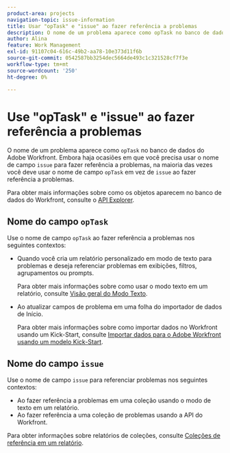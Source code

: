 ```yaml
---
product-area: projects
navigation-topic: issue-information
title: Usar "opTask" e "issue" ao fazer referência a problemas
description: O nome de um problema aparece como opTask no banco de dados do Adobe Workfront. Embora haja ocasiões em que você precisa usar o nome do campo de problema para fazer referência a problemas, na maioria das vezes você deve usar o nome do campo opTask em vez de problema ao fazer referência a problemas.
author: Alina
feature: Work Management
exl-id: 91107c04-616c-49b2-aa78-10e373d11f6b
source-git-commit: 0542587bb3254dec5664de493c1c321528cf7f3e
workflow-type: tm+mt
source-wordcount: '250'
ht-degree: 0%

---
```


# Use &quot;opTask&quot; e &quot;issue&quot; ao fazer referência a problemas

<!--Audited: 08/2025-->

O nome de um problema aparece como `opTask` no banco de dados do Adobe Workfront. Embora haja ocasiões em que você precisa usar o nome de campo `issue` para fazer referência a problemas, na maioria das vezes você deve usar o nome de campo `opTask` em vez de `issue` ao fazer referência a problemas.

Para obter mais informações sobre como os objetos aparecem no banco de dados do Workfront, consulte o [API Explorer](https://developer.adobe.com/workfront/api-explorer/).

## Nome do campo `opTask`

Use o nome de campo `opTask` ao fazer referência a problemas nos seguintes contextos:

* Quando você cria um relatório personalizado em modo de texto para problemas e deseja referenciar problemas em exibições, filtros, agrupamentos ou prompts.

  Para obter mais informações sobre como usar o modo texto em um relatório, consulte [Visão geral do Modo Texto](../../../reports-and-dashboards/reports/text-mode/understand-text-mode.md).

<!--* When you pull information about issues using our API.  
  For more information about the Workfront API, see [Adobe Workfront API](../../../wf-api/workfront-api.md)-->

* Ao atualizar campos de problema em uma folha do importador de dados de Início.

  Para obter mais informações sobre como importar dados no Workfront usando um Kick-Start, consulte [Importar dados para o Adobe Workfront usando um modelo Kick-Start](../../../administration-and-setup/manage-workfront/using-kick-starts/import-data-via-kickstarts.md).

## Nome do campo `issue`

Use o nome de campo `issue` para referenciar problemas nos seguintes contextos:

* Ao fazer referência a problemas em uma coleção usando o modo de texto em um relatório.
* Ao fazer referência a uma coleção de problemas usando a API do Workfront.

Para obter informações sobre relatórios de coleções, consulte [Coleções de referência em um relatório](../../../reports-and-dashboards/reports/text-mode/reference-collections-report.md).

<!--
<note type="tip">
For information about how issues appear in a collection, see the
<a href="https://developer.adobe.com/workfront/api-explorer/" target="_blank">API Explorer</a> and select the API Unsupported option from the upper-right corner of the page.
<br>(NOTE: Drafted because this might not be needed.)
</note>
-->
